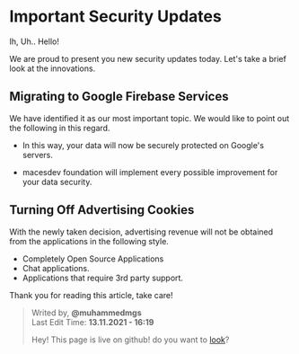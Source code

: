 # Important Security Updates <!-- {docsify-ignore-all} -->

Ih, Uh.. Hello! 

We are proud to present you new security updates today. Let's take a brief look at the innovations.

## Migrating to Google Firebase Services

We have identified it as our most important topic. We would like to point out the following in this regard.

+ In this way, your data will now be securely protected on Google's servers.

+ macesdev foundation will implement every possible improvement for your data security.

## Turning Off Advertising Cookies

With the newly taken decision, advertising revenue will not be obtained from the applications in the following style.

+ Completely Open Source Applications
+ Chat applications.
+ Applications that require 3rd party support.

Thank you for reading this article, take care!

> Writed by, **@muhammedmgs** </br>
> Last Edit Time: **13.11.2021 - 16:19**
> 
> Hey! This page is live on github! do you want to [look](https://github.com/macesdev/macesdev.github.io)?
